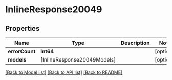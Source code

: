 # InlineResponse20049

## Properties
Name | Type | Description | Notes
------------ | ------------- | ------------- | -------------
**errorCount** | **Int64** |  | [optional] 
**models** | [InlineResponse20049Models] |  | [optional] 

[[Back to Model list]](../README.md#documentation-for-models) [[Back to API list]](../README.md#documentation-for-api-endpoints) [[Back to README]](../README.md)


